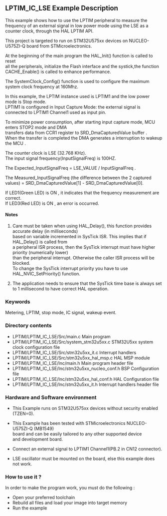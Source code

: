 ## <b>LPTIM_IC_LSE Example Description</b>

This example shows how to use the LPTIM peripheral to measure the frequency of
an external signal in low power mode using the LSE as a counter clock, through the HAL LPTIM API.

This project is targeted to run on STM32U575xx devices on NUCLEO-U575ZI-Q board from STMicroelectronics.

At the beginning of the main program the HAL_Init() function is called to reset  
all the peripherals, initialize the Flash interface and the systick,the function CACHE_Enable() is called to enhance performance.

The SystemClock_Config() function is used to configure the maximum system clock frequency at 160Mhz.

In this example, the LPTIM instance used is LPTIM1 and the low power mode is Stop mode.  
LPTIM1 is configured in Input Capture Mode: the external signal is connected to LPTIM1 Channel1 used as input pin.

To minimize power consumption, after starting input capture mode, MCU enters STOP2 mode and DMA  
transfers data from CCR1 register to SRD_DmaCapturedValue buffer .  
When the transfer is completed the DMA generates a interruption to wakeup the MCU .

The counter clock is LSE (32.768 KHz).  
The input signal frequency(InputSignalFreq) is 100HZ.  

The Expected_InputSignalFreq = LSE_VALUE / InputSignalFreq .

The Measured_InputSignalFreq (the difference between the 2 captured values) = SRD_DmaCapturedValue[1] - SRD_DmaCapturedValue[0].

If LED1(Green LED) is ON , it indicates that the frequency measurement are correct.  
If LED3(Red LED) is ON , an error is occurred.

#### <b>Notes</b>

 1. Care must be taken when using HAL_Delay(), this function provides accurate delay (in milliseconds)  
    based on variable incremented in SysTick ISR. This implies that if HAL_Delay() is called from  
    a peripheral ISR process, then the SysTick interrupt must have higher priority (numerically lower)  
    than the peripheral interrupt. Otherwise the caller ISR process will be blocked.  
    To change the SysTick interrupt priority you have to use HAL_NVIC_SetPriority() function.

 2. The application needs to ensure that the SysTick time base is always set to 1 millisecond
    to have correct HAL operation.

### <b>Keywords</b>

Metering, LPTIM, stop mode, IC signal, wakeup event.

### <b>Directory contents</b>

  - LPTIM/LPTIM_IC_LSE/Src/main.c                  Main program
  - LPTIM/LPTIM_IC_LSE/Src/system_stm32u5xx.c      STM32U5xx system clock configuration file
  - LPTIM/LPTIM_IC_LSE/Src/stm32u5xx_it.c          Interrupt handlers
  - LPTIM/LPTIM_IC_LSE/Src/stm32u5xx_hal_msp.c     HAL MSP module
  - LPTIM/LPTIM_IC_LSE/Inc/main.h                  Main program header file
  - LPTIM/LPTIM_IC_LSE/Inc/stm32u5xx_nucleo_conf.h BSP Configuration file
  - LPTIM/LPTIM_IC_LSE/Inc/stm32u5xx_hal_conf.h    HAL Configuration file
  - LPTIM/LPTIM_IC_LSE/Inc/stm32u5xx_it.h          Interrupt handlers header file

### <b>Hardware and Software environment</b>

  - This Example runs on STM32U575xx devices without security enabled (TZEN=0).

  - This Example has been tested with STMicroelectronics NUCLEO-U575ZI-Q (MB1549)  
    board and can be easily tailored to any other supported device  
    and development board.

  - Connect an external signal to LPTIM1 Channel1(PB.2 in CN12 connector).

  - LSE oscillator must be mounted on the board, else this example does not work.

### <b>How to use it ?</b>

In order to make the program work, you must do the following :

 - Open your preferred toolchain  
 - Rebuild all files and load your image into target memory  
 - Run the example

